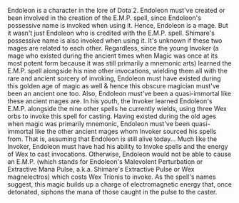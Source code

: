 Endoleon is a character in the lore of Dota 2.
Endoleon must've created or been involved in the creation of the  E.M.P. spell, since Endoleon's possessive name is invoked when using it. Hence, Endoleon is a mage.
But it wasn't just Endoleon who is credited with the E.M.P. spell. Shimare's possessive name is also invoked when using it. It's unknown if these two mages are related to each other.
Regardless, since the young Invoker (a mage who existed during the ancient times when Magic was once at its most potent form because it was still primarily a mnemonic arts) learned the E.M.P. spell alongside his nine other invocations, wielding them all with the rare and ancient sorcery of invoking, Endoleon must have existed during this golden age of magic as well & hence this obscure magician must've been an ancient one too. Also, Endoleon must've been a quasi-immortal like these ancient mages are.
In his youth, the  Invoker learned Endoleon's  E.M.P. alongside the nine other spells he currently wields, using three Wex orbs to invoke this spell for casting.
Having existed during the old ages when magic was primarily mnemonic, Endoleon must've been quasi-immortal like the other ancient mages whom Invoker sourced his spells from.
That is, assuming that Endoleon is still alive today...
Much like the Invoker, Endoleon must have had his ability to  Invoke spells and the energy of  Wex to cast invocations. Otherwise, Endoleon would not be able to cause an  E.M.P. (which stands for Endoleon's Malevolent Perturbation or Extractive Mana Pulse, a.k.a. Shimare's Extractive Pulse or Wex magnelectros) which costs Wex Trionis to invoke.
As the spell's names suggest, this magic builds up a charge of electromagnetic energy that, once detonated, siphons the mana of those caught in the pulse to the caster.
